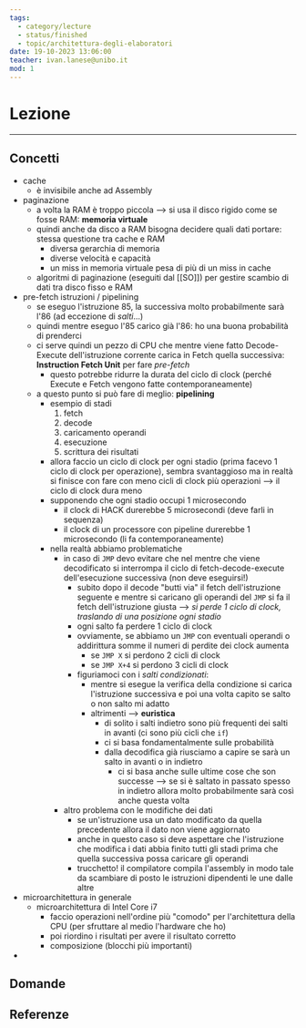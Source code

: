 ```yaml
---
tags:
  - category/lecture
  - status/finished
  - topic/architettura-degli-elaboratori
date: 19-10-2023 13:06:00
teacher: ivan.lanese@unibo.it
mod: 1
---
```

# Lezione
---
## Concetti
- cache
	- è invisibile anche ad Assembly
- paginazione
	- a volta la RAM è troppo piccola --> si usa il disco rigido come se fosse RAM: **memoria virtuale**
	- quindi anche da disco a RAM bisogna decidere quali dati portare: stessa questione tra cache e RAM
		- diversa gerarchia di memoria
		- diverse velocità e capacità
		- un miss in memoria virtuale pesa di più di un miss in cache
	- algoritmi di paginazione (eseguiti dal [[SO]]) per gestire scambio di dati tra disco fisso e RAM
- pre-fetch istruzioni / pipelining
	- se eseguo l'istruzione 85, la successiva molto probabilmente sarà l'86 (ad eccezione di _salti_...)
	- quindi mentre eseguo l'85 carico già l'86: ho una buona probabilità di prenderci
	- ci serve quindi un pezzo di CPU che mentre viene fatto Decode-Execute dell'istruzione corrente carica in Fetch quella successiva: **Instruction Fetch Unit** per fare _pre-fetch_
		- questo potrebbe ridurre la durata del ciclo di clock (perché Execute e Fetch vengono fatte contemporaneamente)
	- a questo punto si può fare di meglio: **pipelining**
		- esempio di stadi
			1. fetch
			2. decode
			3. caricamento operandi
			4. esecuzione
			5. scrittura dei risultati
		- allora faccio un ciclo di clock per ogni stadio (prima facevo 1 ciclo di clock per operazione), sembra svantaggioso ma in realtà si finisce con fare con meno cicli di clock più operazioni --> il ciclo di clock dura meno
		- supponendo che ogni stadio occupi 1 microsecondo
			- il clock di HACK durerebbe 5 microsecondi (deve farli in sequenza)
			- il clock di un processore con pipeline durerebbe 1 microsecondo (li fa contemporaneamente)
		- nella realtà abbiamo problematiche
			- in caso di `JMP` devo evitare che nel mentre che viene decodificato si interrompa il ciclo di fetch-decode-execute dell'esecuzione successiva (non deve eseguirsi!)
				- subito dopo il decode "butti via" il fetch dell'istruzione seguente e mentre si caricano gli operandi del `JMP` si fa il fetch dell'istruzione giusta --> _si perde 1 ciclo di clock, traslando di una posizione ogni stadio_
				- ogni salto fa perdere 1 ciclo di clock
				- ovviamente, se abbiamo un `JMP` con eventuali operandi o addirittura somme il numeri di perdite dei clock aumenta
					- se `JMP X` si perdono 2 cicli di clock
					- se `JMP X+4` si perdono 3 cicli di clock
				- figuriamoci con i _salti condizionati_:
					- mentre si esegue la verifica della condizione si carica l'istruzione successiva e poi una volta capito se salto o non salto mi adatto
					- altrimenti --> **euristica**
						- di solito i salti indietro sono più frequenti dei salti in avanti (ci sono più cicli che `if`)
						- ci si basa fondamentalmente sulle probabilità
						- dalla decodifica già riusciamo a capire se sarà un salto in avanti o in indietro
							- ci si basa anche sulle ultime cose che son successe --> se si è saltato in passato spesso in indietro allora molto probabilmente sarà così anche questa volta
			- altro problema con le modifiche dei dati
				- se un'istruzione usa un dato modificato da quella precedente allora il dato non viene aggiornato
				- anche in questo caso si deve aspettare che l'istruzione che modifica i dati abbia finito tutti gli stadi prima che quella successiva possa caricare gli operandi
				- trucchetto! il compilatore compila l'assembly in modo tale da scambiare di posto le istruzioni dipendenti le une dalle altre
- microarchitettura in generale
	- microarchitettura di Intel Core i7
		- faccio operazioni nell'ordine più "comodo" per l'architettura della CPU (per sfruttare al medio l'hardware che ho)
		- poi riordino i risultati per avere il risultato corretto
		- composizione (blocchi più importanti)
- 

## Domande

## Referenze

